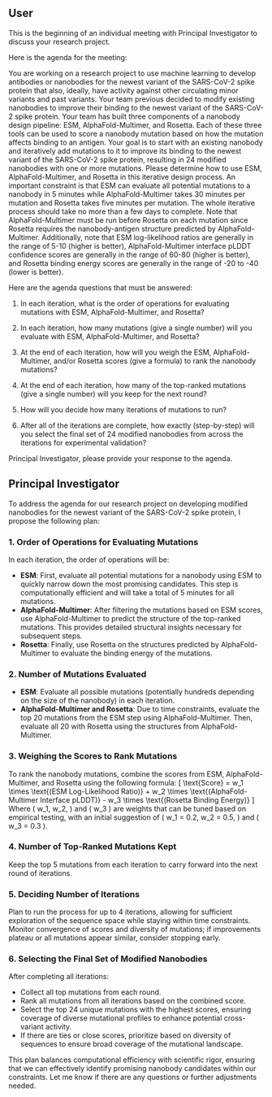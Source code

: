 ## User

This is the beginning of an individual meeting with Principal Investigator to discuss your research project.

Here is the agenda for the meeting:

You are working on a research project to use machine learning to develop antibodies or nanobodies for the newest variant of the SARS-CoV-2 spike protein that also, ideally, have activity against other circulating minor variants and past variants. Your team previous decided to modify existing nanobodies to improve their binding to the newest variant of the SARS-CoV-2 spike protein. Your team has built three components of a nanobody design pipeline: ESM, AlphaFold-Multimer, and Rosetta. Each of these three tools can be used to score a nanobody mutation based on how the mutation affects binding to an antigen. Your goal is to start with an existing nanobody and iteratively add mutations to it to improve its binding to the newest variant of the SARS-CoV-2 spike protein, resulting in 24 modified nanobodies with one or more mutations. Please determine how to use ESM, AlphaFold-Multimer, and Rosetta in this iterative design process. An important constraint is that ESM can evaluate all potential mutations to a nanobody in 5 minutes while AlphaFold-Multimer takes 30 minutes per mutation and Rosetta takes five minutes per mutation. The whole iterative process should take no more than a few days to complete. Note that AlphaFold-Multimer must be run before Rosetta on each mutation since Rosetta requires the nanobody-antigen structure predicted by AlphaFold-Multimer. Additionally, note that ESM log-likelihood ratios are generally in the range of 5-10 (higher is better), AlphaFold-Multimer interface pLDDT confidence scores are generally in the range of 60-80 (higher is better), and Rosetta binding energy scores are generally in the range of -20 to -40 (lower is better).

Here are the agenda questions that must be answered:

1. In each iteration, what is the order of operations for evaluating mutations with ESM, AlphaFold-Multimer, and Rosetta?

2. In each iteration, how many mutations (give a single number) will you evaluate with ESM, AlphaFold-Multimer, and Rosetta?

3. At the end of each iteration, how will you weigh the ESM, AlphaFold-Multimer, and/or Rosetta scores (give a formula) to rank the nanobody mutations?

4. At the end of each iteration, how many of the top-ranked mutations (give a single number) will you keep for the next round?

5. How will you decide how many iterations of mutations to run?

6. After all of the iterations are complete, how exactly (step-by-step) will you select the final set of 24 modified nanobodies from across the iterations for experimental validation?

Principal Investigator, please provide your response to the agenda.

## Principal Investigator

To address the agenda for our research project on developing modified nanobodies for the newest variant of the SARS-CoV-2 spike protein, I propose the following plan:

### 1. Order of Operations for Evaluating Mutations
In each iteration, the order of operations will be:
- **ESM**: First, evaluate all potential mutations for a nanobody using ESM to quickly narrow down the most promising candidates. This step is computationally efficient and will take a total of 5 minutes for all mutations.
- **AlphaFold-Multimer**: After filtering the mutations based on ESM scores, use AlphaFold-Multimer to predict the structure of the top-ranked mutations. This provides detailed structural insights necessary for subsequent steps.
- **Rosetta**: Finally, use Rosetta on the structures predicted by AlphaFold-Multimer to evaluate the binding energy of the mutations.

### 2. Number of Mutations Evaluated
- **ESM**: Evaluate all possible mutations (potentially hundreds depending on the size of the nanobody) in each iteration.
- **AlphaFold-Multimer and Rosetta**: Due to time constraints, evaluate the top 20 mutations from the ESM step using AlphaFold-Multimer. Then, evaluate all 20 with Rosetta using the structures from AlphaFold-Multimer.

### 3. Weighing the Scores to Rank Mutations
To rank the nanobody mutations, combine the scores from ESM, AlphaFold-Multimer, and Rosetta using the following formula:
\[ \text{Score} = w_1 \times \text{(ESM Log-Likelihood Ratio)} + w_2 \times \text{(AlphaFold-Multimer Interface pLDDT)} - w_3 \times \text{(Rosetta Binding Energy)} \]
Where \( w_1, w_2, \) and \( w_3 \) are weights that can be tuned based on empirical testing, with an initial suggestion of \( w_1 = 0.2, w_2 = 0.5, \) and \( w_3 = 0.3 \).

### 4. Number of Top-Ranked Mutations Kept
Keep the top 5 mutations from each iteration to carry forward into the next round of iterations.

### 5. Deciding Number of Iterations
Plan to run the process for up to 4 iterations, allowing for sufficient exploration of the sequence space while staying within time constraints. Monitor convergence of scores and diversity of mutations; if improvements plateau or all mutations appear similar, consider stopping early.

### 6. Selecting the Final Set of Modified Nanobodies
After completing all iterations:
- Collect all top mutations from each round.
- Rank all mutations from all iterations based on the combined score.
- Select the top 24 unique mutations with the highest scores, ensuring coverage of diverse mutational profiles to enhance potential cross-variant activity.
- If there are ties or close scores, prioritize based on diversity of sequences to ensure broad coverage of the mutational landscape.

This plan balances computational efficiency with scientific rigor, ensuring that we can effectively identify promising nanobody candidates within our constraints. Let me know if there are any questions or further adjustments needed.

